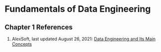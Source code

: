 Fundamentals of Data Engineering
=====================================

Chapter 1 References
--------------------

1.  AlexSoft, last updated August 26, 2021:
    [Data Engineering and Its Main Concepts](https://oreil.ly/e94py)
